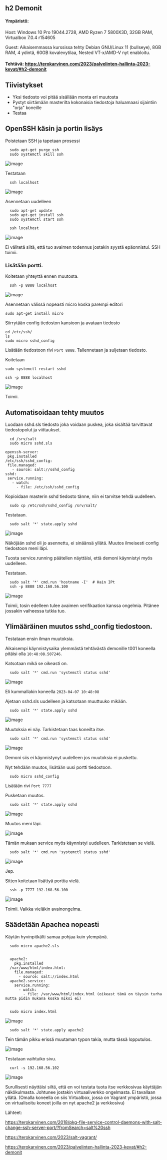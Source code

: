 ## h2 Demonit

#### Ympäristö: 

Host: Windows 10 Pro 19044.2728, AMD Ryzen 7 5800X3D, 32GB RAM, Virtualbox 7.0.4 r154605

Guest: Aikaisemmassa kurssissa tehty Debian GNU/Linux 11 (bullseye), 8GB RAM, 4 ydintä, 60GB kovalevytilaa, Nested VT-x/AMD-V nyt enabloitu.

#### Tehtävä: https://terokarvinen.com/2023/palvelinten-hallinta-2023-kevat/#h2-demonit

## Tiivistykset

- Yksi tiedosto voi pitää sisällään monta eri muutosta
- Pystyt siirtämään masterilta kokonaisia tiedostoja haluamaasi sijaintiin "orja" koneille
- Testaa

## OpenSSH käsin ja portin lisäys

Poistetaan SSH ja tapetaan prosessi

      sudo apt-get purge ssh
      sudo systemctl skill ssh
      
![image](https://user-images.githubusercontent.com/122888695/230590032-b21cf50c-95e9-4522-b98e-82f7216fee7a.png)

Testataan

      ssh localhost
      
![image](https://user-images.githubusercontent.com/122888695/230590110-6db9758a-b92b-4234-8378-a8803eeb7d3f.png)


Asennetaan uudelleen

      sudo apt-get update
      sudo apt-get install ssh
      sudo systemctl start ssh
      
      ssh localhost
      
![image](https://user-images.githubusercontent.com/122888695/230590288-8c685b0b-3df8-4487-a578-365c81224792.png)

Ei välitetä siitä, että tuo avaimen todennus jostakin syystä epäonnistui. SSH toimii.

### Lisätään portti.

Koitetaan yhteyttä ennen muutosta.

      ssh -p 8888 localhost
      
![image](https://user-images.githubusercontent.com/122888695/230592943-b18c19e4-5fc7-41a9-81d5-63c89a62acaf.png)


Asennetaan välissä nopeasti micro koska parempi editori

    sudo apt-get install micro
    
Siirrytään config tiedoston kansioon ja avataan tiedosto

    cd /etc/ssh/
    ls
    sudo micro sshd_config
    
Lisätään tiedostoon rivi `Port 8888`. Tallennetaan ja suljetaan tiedosto.

Koitetaan

    sudo systemctl restart sshd
    
    ssh -p 8888 localhost 

![image](https://user-images.githubusercontent.com/122888695/230592402-4a65cacd-84fa-4634-ae72-19a9328ae306.png)

Toimii.

## Automatisoidaan tehty muutos

Luodaan sshd.sls tiedosto joka voidaan puskea, joka sisältää tarvittavat tiedostopolut ja viittaukset.

      cd /srv/salt
      sudo micro sshd.sls
      

```
openssh-server:
 pkg.installed
/etc/ssh/sshd_config:
 file.managed:
   - source: salt://sshd_config
sshd:
 service.running:
   - watch:
     - file: /etc/ssh/sshd_config
```

Kopioidaan masterin sshd tiedosto tänne, niin ei tarvitse tehdä uudelleen.

      sudo cp /etc/ssh/sshd_config /srv/salt/

Testataan.

      sudo salt '*' state.apply sshd

![image](https://user-images.githubusercontent.com/122888695/230596526-cd2203b5-53b7-4192-ae06-5153bb5c44cb.png)

Näköjään sshd oli jo asennettu, ei sinäänsä yllätä. Muutos ilmeisesti config tiedostoon meni läpi.

Tuosta service.running päätellen näyttäisi, että demoni käynnistyi myös uudelleen.

Testataan.

      sudo salt '*' cmd.run 'hostname -I'  # Hain IPt
      ssh -p 8888 192.168.56.100

![image](https://user-images.githubusercontent.com/122888695/230597031-f27016ad-2154-4f97-bf61-c7f937189fc0.png)

Toimii, tosin edelleen tulee avaimen verifikaation kanssa ongelmia. Pitänee jossakin vaiheessa tutkia tuo. 


## Ylimääräinen muutos sshd_config tiedostoon.

Testataan ensin ilman muutoksia.

Aikaisempi käynnistysaika ylemmästä tehtävästä demonille t001 koneella pitäisi olla `10:48:08.507246`.

Katsotaan mikä se oikeasti on. 

      sudo salt '*' cmd.run 'systemctl status sshd'
      
![image](https://user-images.githubusercontent.com/122888695/230598031-a493b104-688c-4aff-829e-21127ec581a2.png)

Eli kummallakin koneella `2023-04-07 10:48:08`

Ajetaan sshd.sls uudelleen ja katsotaan muuttuuko mikään.

      sudo salt '*' state.apply sshd

![image](https://user-images.githubusercontent.com/122888695/230598202-6e5d3fee-7c85-4577-8865-a27d6f01dd04.png)

Muutoksia ei näy. Tarkistetaan taas koneilta itse. 

      sudo salt '*' cmd.run 'systemctl status sshd'
      
![image](https://user-images.githubusercontent.com/122888695/230598328-432596a9-3858-4106-8a72-c91f56ce5d2b.png)

Demoni siis ei käynnistynyt uudelleen jos muutoksia ei puskettu.

Nyt tehdään muutos, lisätään uusi portti tiedostoon.

      sudo micro sshd_config
      
Lisätään rivi `Port 7777`
      
Pusketaan muutos.

      sudo salt '*' state.apply sshd
      
![image](https://user-images.githubusercontent.com/122888695/230598607-fbb51335-41b1-48e0-ab26-2316a17b487b.png)

Muutos meni läpi.

![image](https://user-images.githubusercontent.com/122888695/230598635-eeda7aae-c0a9-4172-bf9e-91cf54768427.png)

Tämän mukaan service myös käynnistyi uudelleen. Tarkistetaan se vielä.

      sudo salt '*' cmd.run 'systemctl status sshd'

![image](https://user-images.githubusercontent.com/122888695/230598731-f1627c07-d2d9-43cf-8bbc-3a7509f0bd33.png)

Jep.

Sitten koitetaan lisättyä porttia vielä.

      ssh -p 7777 192.168.56.100
      
![image](https://user-images.githubusercontent.com/122888695/230598904-a75158d0-7d0b-4e79-8327-4faed0fc4ca6.png)

Toimii. Vaikka vieläkin avainongelma.

## Säädetään Apachea nopeasti

Käytän hyvinpitkälti samaa pohjaa kuin ylempänä.

      sudo micro apache2.sls


      apache2:
        pkg.installed
      /var/www/html/index.html:
        file.managed:
          - source: salt://index.html
      apache2.service:
        service.running:
          - watch:
            - file: /var/www/html/index.html (oikeast tämä on täysin turha mutta pidin mukana koska miksi ei)


      sudo micro index.html
      
![image](https://user-images.githubusercontent.com/122888695/230603192-09c9a781-aaea-4441-8ea0-833f993f970f.png)


      sudo salt '*' state.apply apache2
     
Tein tämän pikku erissä muutaman typon takia, mutta tässä lopputulos.

![image](https://user-images.githubusercontent.com/122888695/230603249-55737f41-ee8e-4476-84c1-cc6fcf6f9fbb.png)

Testataan vaihtuiko sivu.

      curl -s 192.168.56.102
      
![image](https://user-images.githubusercontent.com/122888695/230603316-ecc42953-24cb-4425-a9c5-8fe36f4bbafb.png)

Surullisesti näyttäisi siltä, että en voi testata tuota itse verkkosivua käyttäjän näkökulmasta. Johtunee jostakin virtuaaliverkko ongelmasta. Ei tavallaan yllätä. (Omalla koneella on siis Virtualbox, jossa on Vagrant ympäristö, jossa on virtualisoitu koneet joilla on nyt apache2 ja verkkosivu)

Lähteet:

https://terokarvinen.com/2018/pkg-file-service-control-daemons-with-salt-change-ssh-server-port/?fromSearch=salt%20ssh

https://terokarvinen.com/2023/salt-vagrant/ 

https://terokarvinen.com/2023/palvelinten-hallinta-2023-kevat/#h2-demonit
